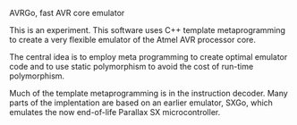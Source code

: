 AVRGo, fast AVR core emulator

This is an experiment. This software uses C++ template metaprogramming to create a very flexible
emulator of the Atmel AVR processor core.

The central idea is to employ meta programming to create optimal emulator code and to use static
polymorphism to avoid the cost of run-time polymorphism. 

Much of the template metaprogramming is in the instruction decoder. Many parts of the implentation
are based on an earlier emulator, SXGo, which emulates the now end-of-life Parallax SX microcontroller.